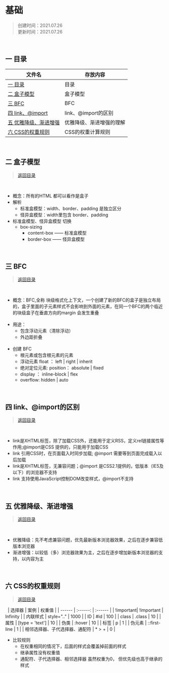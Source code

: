 # 基础
>创建时间：2021.07.26  
>更新时间：2021.07.26

&nbsp;
## <a name="chapter-one" id="chapter-one"></a>一 目录

| 文件名             | 存放内容                           |
| ------------------ | --------------------------------  |
| [一 目录](#chapter-one)            | 目录            |
| [二 盒子模型](#chapter-two)        | 盒子模型         |
| [三 BFC](#chapter-three)        | BFC         |
| [四 link、@import](#chapter-four)   | link、@import的区别         |
| [五 优雅降级、渐进增强](#chapter-five)   | 优雅降级、渐进增强的理解        |
| [六 CSS的权重规则](#chapter-six)   | CSS的权重计算规则        |


&nbsp;
## <a name="chapter-two" id="chapter-two"></a>二 盒子模型
> [返回目录](#chapter-one)

&nbsp;
* 概念：所有的HTML 都可以看作是盒子
* 解析
  * 标准盒模型：width、border、padding 是独立区分
  * 怪异盒模型：width里包含 border、padding
* 标准盒模型、怪异盒模型 切换
  * box-sizing
    * content-box —— 标准盒模型
    * border-box —— 怪异盒模型

&nbsp;
## <a name="chapter-three" id="chapter-three"></a>三 BFC
> [返回目录](#chapter-one) 

&nbsp;
* 概念：BFC,全称 块级格式化上下文，一个创建了新的BFC的盒子是独立布局的，盒子里面的子元素样式不会影响到外面的元素，在同一个BFC的两个临近的块级盒子在垂直方向的margin 会发生重叠   
&nbsp;
* 用途：
  * 包含浮动元素（清除浮动）
  * 外边距折叠  
&nbsp;
* 创建 BFC
  * 根元素或包含根元素的元素
  * 浮动元素 float ： left | right | inherit
  * 绝对定位元素: position： absolute | fixed
  * display ： inline-block | flex 
  * overflow: hidden | auto

&nbsp;
## <a name="chapter-four" id="chapter-four"></a>四 link、@import的区别
> [返回目录](#chapter-one)  

&nbsp;
* link是XHTML标签，除了加载CSS外，还能用于定义RSS，定义rel链接属性等作用;@import是CSS 提供的，只能用于加载CSS
* link 引用CSS时，在页面载入时同步加载; @import 需要等到页面完成载入以后加载
* link是XHTML标签，无兼容问题；@import 是CSS2.1提供的，低版本（IE5及以下）的浏览器不支持
* link 支持使用JavaScript控制DOM改变样式，@import不支持

&nbsp;
## <a name="chapter-five" id="chapter-five"></a>五 优雅降级、渐进增强
> [返回目录](#chapter-one)  

&nbsp;
* 优雅降级：先不考虑兼容问题，优先最新版本浏览器效果，之后在逐步兼容低版本浏览器
* 渐进增强：以较低（多）浏览器效果为主，之后在逐步增加新版本浏览器的支持，以内容为主

&nbsp;
## <a name="chapter-six" id="chapter-six"></a>六 CSS的权重规则
> [返回目录](#chapter-one)  

&nbsp;
| 选择器 |  案例 | 权重值 |
| ------ | :------: | :------ |
| !important| !important | Infinity | 
| 内联样式 | style=".." | 1000 |
| ID       | #id | 100 |
| class | .class | 10 |
| 属性 | [type = 'text'] | 10 |
| 伪类 | :hover | 10 |
| 标签 | p | 1 |
| 伪元素 | ::first-line | 1 |
| 相邻选择器、子代选择器、通配符 | * > + | 0 |

* 比较规则
  * 在权重相同的情况下，后面的样式会覆盖掉前面的样式
  * 继承属性没有权重值
  * 通配符、子代选择器、相邻选择器 虽然权重为0， 但优先级也高于继承的样式